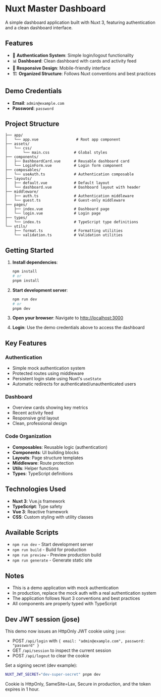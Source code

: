 # Nuxt Master Dashboard

A simple dashboard application built with Nuxt 3, featuring authentication and a clean dashboard interface.

## Features

- 🔐 **Authentication System**: Simple login/logout functionality
- 📊 **Dashboard**: Clean dashboard with cards and activity feed
- 🎨 **Responsive Design**: Mobile-friendly interface
- 🏗️ **Organized Structure**: Follows Nuxt conventions and best practices

## Demo Credentials

- **Email**: `admin@example.com`
- **Password**: `password`

## Project Structure

```
├── app/
│   └── app.vue                 # Root app component
├── assets/
│   └── css/
│       └── main.css           # Global styles
├── components/
│   ├── DashboardCard.vue      # Reusable dashboard card
│   └── LoginForm.vue          # Login form component
├── composables/
│   └── useAuth.ts             # Authentication composable
├── layouts/
│   ├── default.vue            # Default layout
│   └── dashboard.vue          # Dashboard layout with header
├── middleware/
│   ├── auth.ts                # Authentication middleware
│   └── guest.ts               # Guest-only middleware
├── pages/
│   ├── index.vue              # Dashboard page
│   └── login.vue              # Login page
├── types/
│   └── index.ts               # TypeScript type definitions
└── utils/
    ├── format.ts              # Formatting utilities
    └── validation.ts          # Validation utilities
```

## Getting Started

1. **Install dependencies**:

   ```bash
   npm install
   # or
   pnpm install
   ```

2. **Start development server**:

   ```bash
   npm run dev
   # or
   pnpm dev
   ```

3. **Open your browser**:
   Navigate to [http://localhost:3000](http://localhost:3000)

4. **Login**:
   Use the demo credentials above to access the dashboard

## Key Features

### Authentication

- Simple mock authentication system
- Protected routes using middleware
- Persistent login state using Nuxt's `useState`
- Automatic redirects for authenticated/unauthenticated users

### Dashboard

- Overview cards showing key metrics
- Recent activity feed
- Responsive grid layout
- Clean, professional design

### Code Organization

- **Composables**: Reusable logic (authentication)
- **Components**: UI building blocks
- **Layouts**: Page structure templates
- **Middleware**: Route protection
- **Utils**: Helper functions
- **Types**: TypeScript definitions

## Technologies Used

- **Nuxt 3**: Vue.js framework
- **TypeScript**: Type safety
- **Vue 3**: Reactive framework
- **CSS**: Custom styling with utility classes

## Available Scripts

- `npm run dev` - Start development server
- `npm run build` - Build for production
- `npm run preview` - Preview production build
- `npm run generate` - Generate static site

## Notes

- This is a demo application with mock authentication
- In production, replace the mock auth with a real authentication system
- The application follows Nuxt 3 conventions and best practices
- All components are properly typed with TypeScript

## Dev JWT session (jose)

This demo now issues an HttpOnly JWT cookie using `jose`:

- POST `/api/login` with `{ email: "admin@example.com", password: "password" }`
- GET `/api/session` to inspect the current session
- POST `/api/logout` to clear the cookie

Set a signing secret (dev example):

```sh
NUXT_JWT_SECRET="dev-super-secret" pnpm dev
```

Cookie is HttpOnly, SameSite=Lax, Secure in production, and the token expires in 1 hour.
